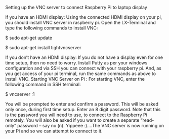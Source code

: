 Setting up the VNC server to connect Raspberry Pi to laptop display

If you have an HDMI display: Using the connected HDMI display on your pi, you should install VNC server in raspberry pi. Open the LX-Terminal and type the following commands to install VNC:

$ sudo apt-get update

$ sudo apt-get install tightvncserver

If you don’t have an HDMI display: If you do not have a display even for one time setup, then no need to worry. Install Putty as per your windows configuration and via SSH you can connect with your raspberry pi. And, as you get access of your pi terminal, run the same commands as above to install VNC.
Starting VNC Server on Pi :
For starting VNC, enter the following command in SSH terminal:

$ vncserver :1

You will be prompted to enter and confirm a password. This will be asked only once, during first time setup. Enter an 8 digit password. Note that this is the password you will need to use, to connect to the Raspberry Pi remotely. You will also be asked if you want to create a separate “read-only” password – say no (n).
Yippeee :)….The VNC server is now running on your Pi and so we can attempt to connect to it. 
